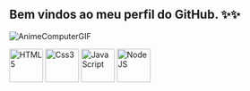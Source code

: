 ## Bem vindos ao meu perfil do GitHub. ✨✨
 
![AnimeComputerGIF](https://github.com/user-attachments/assets/b2e279e1-9ff4-4888-818b-a800215101fc)

<div style="display: inline_block">
 <img align="center" alt="HTML5" src="https://cdn.jsdelivr.net/gh/devicons/devicon@latest/icons/html5/html5-original.svg" width="60" />
 <img align="center" alt="Css3" src="https://cdn.jsdelivr.net/gh/devicons/devicon@latest/icons/css3/css3-original.svg" width="60" />
<img align="center" alt="JavaScript" src="https://cdn.jsdelivr.net/gh/devicons/devicon@latest/icons/javascript/javascript-original.svg" width="60" />
 <img align="center" alt="Node JS" src="https://cdn.jsdelivr.net/gh/devicons/devicon@latest/icons/nodejs/nodejs-original.svg" width="60" />
</div>
          


